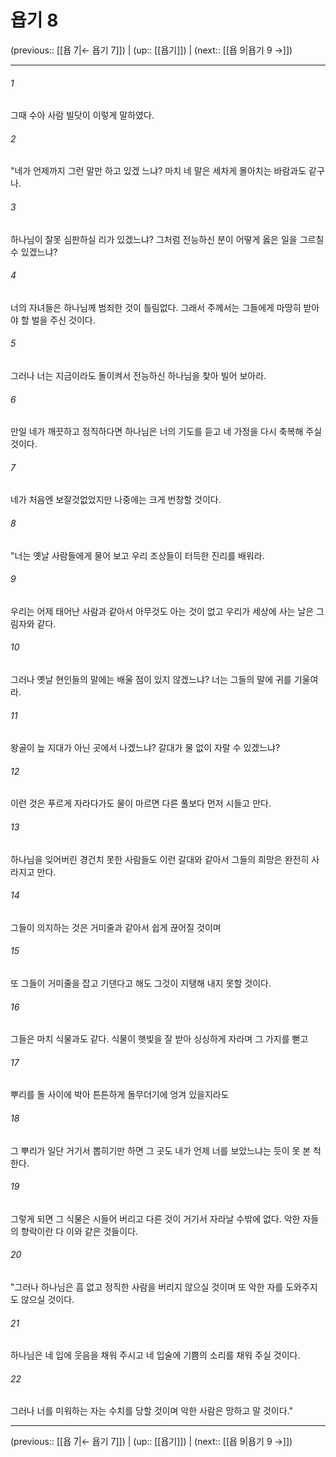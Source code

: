 # 욥기 8

(previous:: [[욥 7|← 욥기 7]]) | (up:: [[욥기]]) | (next:: [[욥 9|욥기 9 →]])

***




###### 1 

그때 수아 사람 빌닷이 이렇게 말하였다. 



###### 2 

"네가 언제까지 그런 말만 하고 있겠 느냐? 마치 네 말은 세차게 몰아치는 바람과도 같구나. 



###### 3 

하나님이 잘못 심판하실 리가 있겠느냐? 그처럼 전능하신 분이 어떻게 옳은 일을 그르칠 수 있겠느냐? 



###### 4 

너의 자녀들은 하나님께 범죄한 것이 틀림없다. 그래서 주께서는 그들에게 마땅히 받아야 할 벌을 주신 것이다. 



###### 5 

그러나 너는 지금이라도 돌이켜서 전능하신 하나님을 찾아 빌어 보아라. 



###### 6 

만일 네가 깨끗하고 정직하다면 하나님은 너의 기도를 듣고 네 가정을 다시 축복해 주실 것이다. 



###### 7 

네가 처음엔 보잘것없었지만 나중에는 크게 번창할 것이다. 



###### 8 

"너는 옛날 사람들에게 물어 보고 우리 조상들이 터득한 진리를 배워라. 



###### 9 

우리는 어제 태어난 사람과 같아서 아무것도 아는 것이 없고 우리가 세상에 사는 날은 그림자와 같다. 



###### 10 

그러나 옛날 현인들의 말에는 배울 점이 있지 않겠느냐? 너는 그들의 말에 귀를 기울여라. 



###### 11 

왕골이 늪 지대가 아닌 곳에서 나겠느냐? 갈대가 물 없이 자랄 수 있겠느냐? 



###### 12 

이런 것은 푸르게 자라다가도 물이 마르면 다른 풀보다 먼저 시들고 만다. 



###### 13 

하나님을 잊어버린 경건치 못한 사람들도 이런 갈대와 같아서 그들의 희망은 완전히 사라지고 만다. 



###### 14 

그들이 의지하는 것은 거미줄과 같아서 쉽게 끊어질 것이며 



###### 15 

또 그들이 거미줄을 잡고 기댄다고 해도 그것이 지탱해 내지 못할 것이다. 



###### 16 

그들은 마치 식물과도 같다. 식물이 햇빛을 잘 받아 싱싱하게 자라며 그 가지를 뻗고 



###### 17 

뿌리를 돌 사이에 박아 튼튼하게 돌무더기에 엉겨 있을지라도 



###### 18 

그 뿌리가 일단 거기서 뽑히기만 하면 그 곳도 내가 언제 너를 보았느냐는 듯이 못 본 척한다. 



###### 19 

그렇게 되면 그 식물은 시들어 버리고 다른 것이 거기서 자라날 수밖에 없다. 악한 자들의 향락이란 다 이와 같은 것들이다. 



###### 20 

"그러나 하나님은 흠 없고 정직한 사람을 버리지 않으실 것이며 또 악한 자를 도와주지도 않으실 것이다. 



###### 21 

하나님은 네 입에 웃음을 채워 주시고 네 입술에 기쁨의 소리를 채워 주실 것이다. 



###### 22 

그러나 너를 미워하는 자는 수치를 당할 것이며 악한 사람은 망하고 말 것이다."

***

(previous:: [[욥 7|← 욥기 7]]) | (up:: [[욥기]]) | (next:: [[욥 9|욥기 9 →]])

